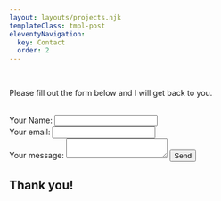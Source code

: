 ```yaml
---
layout: layouts/projects.njk
templateClass: tmpl-post
eleventyNavigation:
  key: Contact
  order: 2
---
```

<section class="center-container">
<form class="form" action="https://formspree.io/mpzyleon" method="POST">
        <br>
        <p>Please fill out the form below and I will get back to you. </p>
          <br>
          <label>
            Your Name:
            <input type="text" name="name">
            </label>
            <br>
        <label>
          Your email:
          <input type="text" name="_replyto">
          </label>
          <br>
          <label>
          Your message:
          <textarea name="message"></textarea>
          </label>
          <button type="submit" class="button">Send</button>
            <h1 class="thanks">Thank you!</h1>
          </form>
</section>